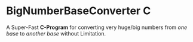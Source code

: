 # BigNumberBaseConverter C

A Super-Fast **C-Program** for converting very huge/big numbers from _one base_ to _another base_ without Limitation.
